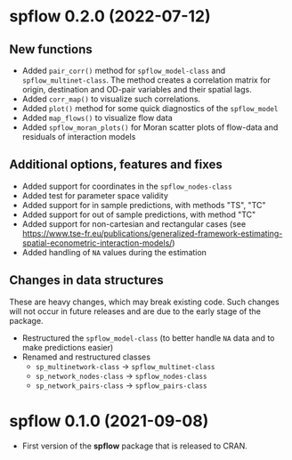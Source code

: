 # spflow 0.2.0 (2022-07-12)

## New functions

* Added `pair_corr()` method for `spflow_model-class` and `spflow_multinet-class`. The method creates a correlation matrix for origin, destination and OD-pair variables and their spatial lags.
* Added `corr_map()` to visualize such correlations.
* Added `plot()` method for some quick diagnostics of the `spflow_model`
* Added `map_flows()` to visualize flow data
* Added `spflow_moran_plots()` for Moran scatter plots of flow-data and residuals of interaction models 

## Additional options, features and fixes

* Added support for coordinates in the `spflow_nodes-class`
* Added test for parameter space validity
* Added support for in sample predictions, with methods "TS", "TC"
* Added support for out of sample predictions, with method "TC"
* Added support for non-cartesian and rectangular cases (see <https://www.tse-fr.eu/publications/generalized-framework-estimating-spatial-econometric-interaction-models/>)
* Added handling of `NA` values during the estimation

## Changes in data structures

These are heavy changes, which may break existing code.
Such changes will not occur in future releases and are due to the early stage of the package.

* Restructured the `spflow_model-class` (to better handle `NA` data and to make predictions easier)
* Renamed and restructured classes
  * `sp_multinetwork-class` -> `spflow_multinet-class`
  * `sp_network_nodes-class` -> `spflow_nodes-class`
  * `sp_network_pairs-class` -> `spflow_pairs-class`

# spflow 0.1.0 (2021-09-08)

* First version of the **spflow** package that is released to CRAN.
